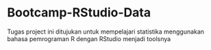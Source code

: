 # Bootcamp-RStudio-Data

Tugas project ini ditujukan untuk mempelajari statistika menggunakan bahasa pemrograman R dengan RStudio menjadi toolsnya
